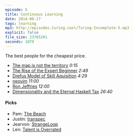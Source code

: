 ```yaml
---
episode: 5
title: Continuous Learning
date: 2014-06-17
tags: learning
mp3: http://episodes.turing.cool/Turing-Incomplete-5.mp3
explicit: false
file_size: 23765201
seconds: 1879
---
```


The best people for the cheapest price.

* [The map is not the territory](http://en.wikipedia.org/wiki/Map%E2%80%93territory_relation) *0:15*
* [The Rise of the Expert Beginner](http://www.daedtech.com/how-developers-stop-learning-rise-of-the-expert-beginner) *2:49*
* [Drefus Model of Skill Aquisition](http://en.wikipedia.org/wiki/Dreyfus_model_of_skill_acquisition) *4:29*
* [neovim](https://github.com/neovim/neovim) *11:00*
* [Ron Jeffries](https://twitter.com/RonJeffries) *12:00*
* [Dimensionality and the Eternal Haskell Tax](http://michaelochurch.wordpress.com/2014/06/06/why-programmers-cant-make-any-money-dimensionality-and-the-eternal-haskell-tax/I) *26:40*


#### Picks

* Pam: [The Beach](http://en.wikipedia.org/wiki/Cape_May,_New_Jersey)
* Justin: [transpec](http://yujinakayama.me/transpec/)
* Jearvon: [StrangeLoop](https://thestrangeloop.com/)
* Len: [Talent is Overrated](http://www.amazon.com/Talent-Overrated-Separates-World-Class-Performers/dp/1591842948)
